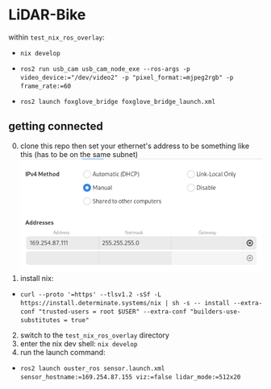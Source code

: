 # LiDAR-Bike

within `test_nix_ros_overlay`:

- `nix develop`

- `ros2 run usb_cam usb_cam_node_exe --ros-args -p video_device:="/dev/video2" -p "pixel_format:=mjpeg2rgb" -p frame_rate:=60`

- `ros2 launch foxglove_bridge foxglove_bridge_launch.xml`

## getting connected 



0. clone this repo then set your ethernet's address to be something like this (has to be on the same subnet)
    ![alt text](image.png)
1. install nix: 
- `curl --proto '=https' --tlsv1.2 -sSf -L https://install.determinate.systems/nix | sh -s -- install --extra-conf "trusted-users = root $USER" --extra-conf "builders-use-substitutes = true"`

2. switch to the `test_nix_ros_overlay` directory
3. enter the nix dev shell: `nix develop`
4. run the launch command:
- `ros2 launch ouster_ros sensor.launch.xml sensor_hostname:=169.254.87.155 viz:=false lidar_mode:=512x20`
